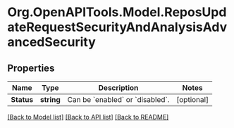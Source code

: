# Org.OpenAPITools.Model.ReposUpdateRequestSecurityAndAnalysisAdvancedSecurity

## Properties

Name | Type | Description | Notes
------------ | ------------- | ------------- | -------------
**Status** | **string** | Can be &#x60;enabled&#x60; or &#x60;disabled&#x60;. | [optional] 

[[Back to Model list]](../README.md#documentation-for-models) [[Back to API list]](../README.md#documentation-for-api-endpoints) [[Back to README]](../README.md)

